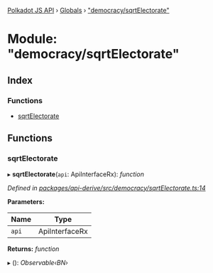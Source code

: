 [Polkadot JS API](../README.md) › [Globals](../globals.md) › ["democracy/sqrtElectorate"](_democracy_sqrtelectorate_.md)

# Module: "democracy/sqrtElectorate"

## Index

### Functions

* [sqrtElectorate](_democracy_sqrtelectorate_.md#sqrtelectorate)

## Functions

###  sqrtElectorate

▸ **sqrtElectorate**(`api`: ApiInterfaceRx): *function*

*Defined in [packages/api-derive/src/democracy/sqrtElectorate.ts:14](https://github.com/polkadot-js/api/blob/e0c3ed1b96/packages/api-derive/src/democracy/sqrtElectorate.ts#L14)*

**Parameters:**

Name | Type |
------ | ------ |
`api` | ApiInterfaceRx |

**Returns:** *function*

▸ (): *Observable‹BN›*

